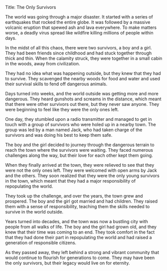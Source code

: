Title: The Only Survivors

The world was going through a major disaster. It started with a series of earthquakes that rocked the entire globe. It was followed by a massive volcanic eruption that spewed ash and lava everywhere. To make matters worse, a deadly virus spread like wildfire killing millions of people within days.

In the midst of all this chaos, there were two survivors, a boy and a girl. They had been friends since childhood and had stuck together through thick and thin. When the calamity struck, they were together in a small cabin in the woods, away from civilization.

They had no idea what was happening outside, but they knew that they had to survive. They scavenged the nearby woods for food and water and used their survival skills to fend off dangerous animals.

Days turned into weeks, and the world outside was getting more and more dangerous. They heard gunshots and screams in the distance, which meant that there were other survivors out there, but they never saw anyone. They were beginning to feel like they were the only ones left.

One day, they stumbled upon a radio transmitter and managed to get in touch with a group of survivors who were holed up in a nearby town. The group was led by a man named Jack, who had taken charge of the survivors and was doing his best to keep them safe.

The boy and the girl decided to journey through the dangerous terrain to reach the town where the survivors were waiting. They faced numerous challenges along the way, but their love for each other kept them going.

When they finally arrived at the town, they were relieved to see that they were not the only ones left. They were welcomed with open arms by Jack and the others. They soon realized that they were the only young survivors in the town, which meant that they had a major responsibility of repopulating the world.

They took up the challenge, and over the years, the town grew and prospered. The boy and the girl got married and had children. They raised them with a sense of responsibility, teaching them the skills needed to survive in the world outside.

Years turned into decades, and the town was now a bustling city with people from all walks of life. The boy and the girl had grown old, and they knew that their time was coming to an end. They took comfort in the fact that they had done their part in repopulating the world and had raised a generation of responsible citizens.

As they passed away, they left behind a strong and vibrant community that would continue to flourish for generations to come. They may have been the only survivors, but their legacy would live on for eternity.